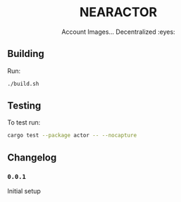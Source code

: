 <div align="center">
  <h1>
    NEARACTOR
  </h1>
  <p>
  Account Images... Decentralized :eyes:
  </p>
</div>

## Building
Run:
```bash
./build.sh
```

## Testing
To test run:
```bash
cargo test --package actor -- --nocapture
```

## Changelog

### `0.0.1`

Initial setup